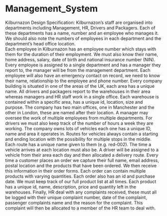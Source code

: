 # Management_System

Kilburnazon Design Specification:
    Kilburnazon’s staff are organised into departments including Management, HR, Drivers and Packagers. Each of these departments has a name, number and an employee who manages it. We
should also note the numbers of employees in each department and the department’s head office
location.<br />
    Each employee in Kilburnazon has an employee number which stays with them for the duration of their employment. We must also know their name, home address, salary, date of birth and
national insurance number (NIN). Every employee is assigned to a single department and has a
manager they report to, the manager will be from the management department. Each employee
will also have an emergency contact on record, we need to know their name, relationship to the
employee and phone number.
    Every company building is situated in one of the areas of the UK, each area has a unique
name. All drivers and packagers report to the warehouses in their area whereas managers and HR
staff work in a single office. Each warehouse is contained within a specific area, has a unique id,
location, size and purpose. The company has two main offices, one in Manchester and the other
in London, these are named after their location.
    A manager may oversee the work of multiple employees from multiple departments. For drivers
we must also keep track of the number of hours a week they are working. The company owns lots
of vehicles each one has a unique ID, name and area it operates in. Routes for vehicles always
contain a starting and ending location with the possibility for multiple stops in the middle. Each
route has a unique name given to them (e.g. red-002). The time a vehicle arrives at each location
must also be. A driver will be assigned to a vehicle from their area each day and then allocated a
delivery route.
    Every time a customer places an order we capture their full name, email address, postal location and the products that have been ordered. We then receive this information in their order
forms. Each order can contain multiple products with varying quantities. Each order also has an
id and purchase date.
    We must keep track of our full product list at all times. Each product has a unique id, name,
description, price and quantity left in the warehouses.
    Finally, HR deal with any complaints received, these must all be logged with their unique
complaint number, date of the complaint, passenger complaints name and the reason for the
complaint. This complaint will then be allocated to a member of the HR team to deal with. 
